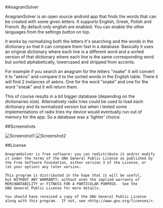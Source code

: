 #AnagramSolver

AnagramSolver is an open source android app that finds the words that can be created with some given letters.
It supports English, Greek, Polish and French. By default only english are enabled.
You can enable the other languages from the settings button on top.

It works by normalizing both the letters it's searching and the words in the dictionary so that it can compare them fast in a database. Basically it uses an original dictionary where each line is a different word and a sorted version of that dictionary where each line is the same corresponding word but sorted alphabetically, lowercased and stripped from accents. 

For example if you search an anagram for the letters "nsake" it will convert it to "aekns" and compare it to the sorted words in the English table. There it will find 2 instances of aekns. One for the word "snake" and one for the word "sneak" and it will return them. 

This of course results in a bit bigger database (depending on the dictionaries size). Alternatively radix tries could be used to load each dictionary and its normalized version but when i tested some implementations of radix tries my device would eventually run out of memory for the app. So a database was a 'lighter' choice. 

##Screenshots

![Screenshot1](https://raw.github.com/uberspot/AnagramSolver/master/screenshot1.jpg)
![Screenshot2](https://raw.github.com/uberspot/AnagramSolver/master/screenshot2.jpg)

##License

    AnagramSolver is free software: you can redistribute it and/or modify
    it under the terms of the GNU General Public License as published by
    the Free Software Foundation, either version 3 of the License, or
    (at your option) any later version.
    
    This program is distributed in the hope that it will be useful,
    but WITHOUT ANY WARRANTY; without even the implied warranty of
    MERCHANTABILITY or FITNESS FOR A PARTICULAR PURPOSE.  See the
    GNU General Public License for more details.
    
    You should have received a copy of the GNU General Public License
    along with this program.  If not, see <http://www.gnu.org/licenses/>.
